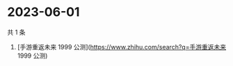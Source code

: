 # 2023-06-01

共 1 条

<!-- BEGIN -->
<!-- 最后更新时间 Thu Jun 01 2023 03:08:32 GMT+0800 (China Standard Time) -->

1. [手游重返未来 1999 公测](https://www.zhihu.com/search?q=手游重返未来 1999
   公测)

<!-- END -->
